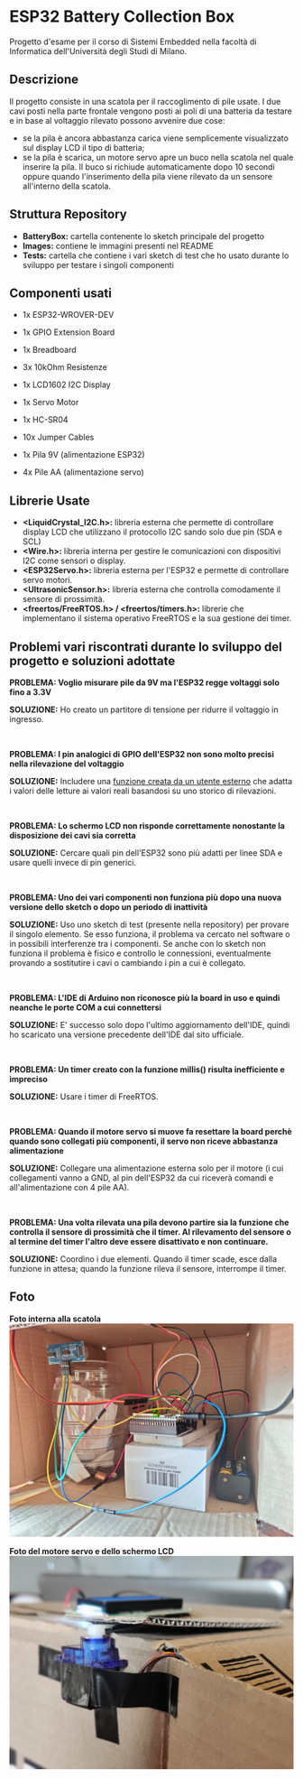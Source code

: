 # ESP32 Battery Collection Box
Progetto d'esame per il corso di Sistemi Embedded nella facoltà di Informatica dell'Università degli Studi di Milano.

## Descrizione
Il progetto consiste in una scatola per il raccoglimento di pile usate. 
I due cavi posti nella parte frontale vengono posti ai poli di una batteria da testare e in base al voltaggio rilevato possono avvenire due cose:
- se la pila è ancora abbastanza carica viene semplicemente visualizzato sul display LCD il tipo di batteria;
- se la pila è scarica, un motore servo apre un buco nella scatola nel quale inserire la pila. Il buco si richiude automaticamente dopo 10 secondi oppure quando l'inserimento della pila viene rilevato da un sensore all'interno della scatola.

## Struttura Repository
- **BatteryBox:** cartella contenente lo sketch principale del progetto
- **Images:** contiene le immagini presenti nel README
- **Tests:** cartella che contiene i vari sketch di test che ho usato durante lo sviluppo per testare i singoli componenti

## Componenti usati

- 1x ESP32-WROVER-DEV
- 1x GPIO Extension Board
- 1x Breadboard
- 3x 10kOhm Resistenze
- 1x LCD1602 I2C Display
- 1x Servo Motor
- 1x HC-SR04
- 10x Jumper Cables

- 1x Pila 9V (alimentazione ESP32)
- 4x Pile AA (alimentazione servo)

## Librerie Usate

- **<LiquidCrystal_I2C.h>:** libreria esterna che permette di controllare display LCD che utilizzano il protocollo I2C sando solo due pin (SDA e SCL)
- **<Wire.h>:** libreria interna per gestire le comunicazioni con dispositivi I2C come sensori o display.
- **<ESP32Servo.h>:** libreria esterna per l'ESP32 e permette di controllare servo motori.
- **<UltrasonicSensor.h>:** libreria esterna che controlla comodamente il sensore di prossimità. 
- **<freertos/FreeRTOS.h> / <freertos/timers.h>:** librerie che implementano il sistema operativo FreeRTOS e la sua gestione dei timer.

## Problemi vari riscontrati durante lo sviluppo del progetto e soluzioni adottate
**PROBLEMA: Voglio misurare pile da 9V ma l'ESP32 regge voltaggi solo fino a 3.3V**

**SOLUZIONE:** Ho creato un partitore di tensione per ridurre il voltaggio in ingresso.

<br />

**PROBLEMA: I pin analogici di GPIO dell'ESP32 non sono molto precisi nella rilevazione del voltaggio**

**SOLUZIONE:** Includere una [funzione creata da un utente esterno](https://github.com/G6EJD/ESP32-ADC-Accuracy-Improvement-function/tree/master) che adatta i valori delle letture ai valori reali basandosi su uno storico di rilevazioni.

<br />

**PROBLEMA: Lo schermo LCD non risponde correttamente nonostante la disposizione dei cavi sia corretta**

**SOLUZIONE:** Cercare quali pin dell'ESP32 sono più adatti per linee SDA e usare quelli invece di pin generici.

<br />

**PROBLEMA: Uno dei vari componenti non funziona più dopo una nuova versione dello sketch o dopo un periodo di inattività**

**SOLUZIONE:** Uso uno sketch di test (presente nella repository) per provare il singolo elemento. Se esso funziona, il problema va cercato nel software o in possibili interferenze tra i componenti. Se anche con lo sketch non funziona il problema è fisico e controllo le connessioni, eventualmente provando a sostitutire i cavi o cambiando i pin a cui è collegato.

<br />

**PROBLEMA: L'IDE di Arduino non riconosce più la board in uso e quindi neanche le porte COM a cui connettersi**

**SOLUZIONE:** E' successo solo dopo l'ultimo aggiornamento dell'IDE, quindi ho scaricato una versione precedente dell'IDE dal sito ufficiale.

<br />

**PROBLEMA: Un timer creato con la funzione millis() risulta inefficiente e impreciso**

**SOLUZIONE:** Usare i timer di FreeRTOS.

<br />

**PROBLEMA: Quando il motore servo si muove fa resettare la board perchè quando sono collegati più componenti, il servo non riceve abbastanza alimentazione**

**SOLUZIONE:** Collegare una alimentazione esterna solo per il motore (i cui collegamenti vanno a GND, al pin dell'ESP32 da cui riceverà comandi e all'alimentazione con 4 pile AA).

<br />

**PROBLEMA: Una volta rilevata una pila devono partire sia la funzione che controlla il sensore di prossimità che il timer. Al rilevamento del sensore o al termine del timer l'altro deve essere disattivato e non continuare.**

**SOLUZIONE:** Coordino i due elementi. Quando il timer scade, esce dalla funzione in attesa; quando la funzione rileva il sensore, interrompe il timer.

## Foto
**Foto interna alla scatola**
![Foto interna](Images/IMG_20240726_155702.jpg)

**Foto del motore servo e dello schermo LCD**
![Foto motore servo](Images/IMG_20240726_155842_Bokeh.jpg)
